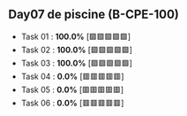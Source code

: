 ## Day07 de piscine (B-CPE-100)

- Task 01 : **100.0%** [:green_square::green_square::green_square::green_square::green_square:]
- Task 02 : **100.0%** [:green_square::green_square::green_square::green_square::green_square:]
- Task 03 : **100.0%** [:green_square::green_square::green_square::green_square::green_square:]
- Task 04 : **0.0%** [:red_square::red_square::red_square::red_square::red_square:]
- Task 05 : **0.0%** [:red_square::red_square::red_square::red_square::red_square:]
- Task 06 : **0.0%** [:red_square::red_square::red_square::red_square::red_square:]
